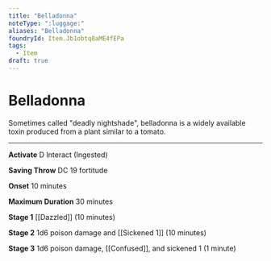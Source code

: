 ```yaml
---
title: "Belladonna"
noteType: ":luggage:"
aliases: "Belladonna"
foundryId: Item.Jb1obtq8aME4fEPa
tags:
  - Item
draft: true
---
```


# Belladonna

Sometimes called "deadly nightshade", belladonna is a widely available toxin produced from a plant similar to a tomato.

* * *

**Activate** D Interact (Ingested)

**Saving Throw** DC 19 fortitude

**Onset** 10 minutes

**Maximum Duration** 30 minutes

**Stage 1** [[Dazzled]] (10 minutes)

**Stage 2** 1d6 poison damage and [[Sickened 1]] (10 minutes)

**Stage 3** 1d6 poison damage, [[Confused]], and sickened 1 (1 minute)
